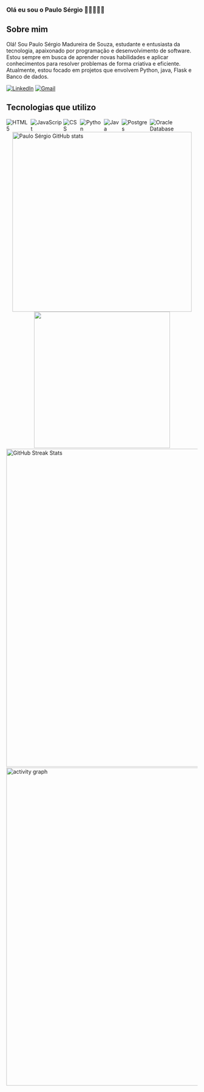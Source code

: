 ### Olá eu sou o Paulo Sérgio 👨🏽‍🦱👋🏽

## Sobre mim


Olá! Sou Paulo Sérgio Madureira de Souza, estudante e entusiasta da tecnologia, apaixonado por programação e desenvolvimento de software. Estou sempre em busca de aprender novas habilidades e aplicar conhecimentos para resolver problemas de forma criativa e eficiente. Atualmente, estou focado em projetos que envolvem Python, java, Flask e Banco de dados.

[![LinkedIn](https://img.shields.io/badge/LinkedIn-0077B5?style=for-the-badge&logo=linkedin&logoColor=white)](https://www.linkedin.com/in/paulo-s%C3%A9rgio--dev)
[![Gmail](https://img.shields.io/badge/Gmail-D14836?style=for-the-badge&logo=gmail&logoColor=white)](mailto:paulo.madureira.dev@gmail.com)

<h2>Tecnologias que utilizo</h2>

<div style="display: inline-flex; align-items: center;">
    <img align="center" alt="HTML5" src="https://img.shields.io/badge/HTML5-E34F26?style=for-the-badge&logo=html5&logoColor=white">  
    <img align="center" alt="JavaScript" src="https://img.shields.io/badge/JavaScript-F7DF1E?style=for-the-badge&logo=javascript&logoColor=black">  
    <img align="center" alt="CSS" src="https://img.shields.io/badge/CSS3-1572B6?style=for-the-badge&logo=css3&logoColor=white">  
    <img align="center" alt="Python" src="https://img.shields.io/badge/Python-14354C?style=for-the-badge&logo=python&logoColor=white">  
    <img align="center" alt="Java" src="https://img.shields.io/badge/Java-ED8B00?style=for-the-badge&logo=openjdk&logoColor=white">  
    <img align="center" alt="Postgres" src="https://img.shields.io/badge/PostgreSQL-316192?style=for-the-badge&logo=postgresql&logoColor=white"> 
    <img align="center" alt="Oracle Database" src="https://img.shields.io/badge/Oracle%20Database-F80000?style=for-the-badge&logo=oracle&logoColor=white">
  <br><br>
</div>

<div style="display: flex; justify-content: space-around; align-items: center; flex-wrap: wrap;">
  
  <img src="https://github-readme-stats.vercel.app/api?username=PauloSergio-0&show_icons=true&locale=pt-br&theme=dark" alt="Paulo Sérgio GitHub stats" width="472" margin= "0"/>
  
  <img src="https://github-readme-stats.vercel.app/api/top-langs/?username=PauloSergio-0&layout=compact&theme=dark&hide_border=false" width="358.5" />
  
  <img src="https://github-readme-streak-stats.herokuapp.com/?user=PauloSergio-0&theme=dark&hide_border=false" alt="GitHub Streak Stats" style="width: 835px ; margin-top: 2px;"/>

  <img src="https://github-readme-activity-graph.vercel.app/graph?username=PauloSergio-0&custom_title=Paulo%20Sérgio%20activity%20graph&bg_color=151515&color=FFFFFF&line=4FC3F7&point=FB8C00&area=true&hide_border=false&radius=12&grid=false&area_color=ffffff" alt="activity graph" style="width: 835px; margin-top: 2px; "/>
</div>


